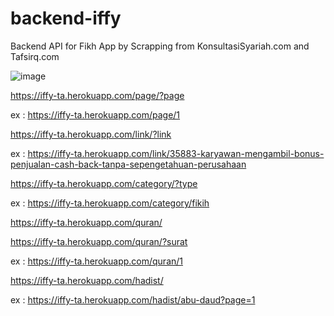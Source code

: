 # backend-iffy
Backend API for Fikh App by Scrapping from KonsultasiSyariah.com and Tafsirq.com

![image](https://user-images.githubusercontent.com/25784574/70874985-06c98d00-1fe7-11ea-8c71-136840af8566.png)

https://iffy-ta.herokuapp.com/page/?page

ex : https://iffy-ta.herokuapp.com/page/1


https://iffy-ta.herokuapp.com/link/?link

ex : https://iffy-ta.herokuapp.com/link/35883-karyawan-mengambil-bonus-penjualan-cash-back-tanpa-sepengetahuan-perusahaan

https://iffy-ta.herokuapp.com/category/?type

ex : https://iffy-ta.herokuapp.com/category/fikih


https://iffy-ta.herokuapp.com/quran/

https://iffy-ta.herokuapp.com/quran/?surat

ex : https://iffy-ta.herokuapp.com/quran/1


https://iffy-ta.herokuapp.com/hadist/

ex : https://iffy-ta.herokuapp.com/hadist/abu-daud?page=1
